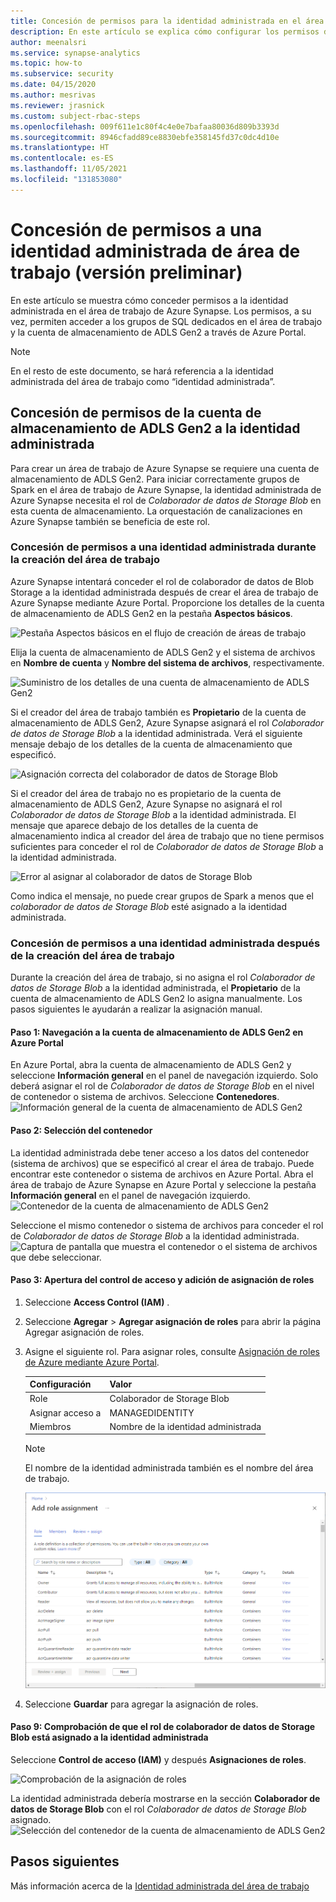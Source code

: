 ```yaml
---
title: Concesión de permisos para la identidad administrada en el área de trabajo de Synapse
description: En este artículo se explica cómo configurar los permisos de la identidad administrada en el área de trabajo de Azure Synapse.
author: meenalsri
ms.service: synapse-analytics
ms.topic: how-to
ms.subservice: security
ms.date: 04/15/2020
ms.author: mesrivas
ms.reviewer: jrasnick
ms.custom: subject-rbac-steps
ms.openlocfilehash: 009f611e1c80f4c4e0e7bafaa80036d809b3393d
ms.sourcegitcommit: 8946cfadd89ce8830ebfe358145fd37c0dc4d10e
ms.translationtype: HT
ms.contentlocale: es-ES
ms.lasthandoff: 11/05/2021
ms.locfileid: "131853080"
---
```

# <a name="grant-permissions-to-workspace-managed-identity"></a>Concesión de permisos a una identidad administrada de área de trabajo (versión preliminar)

En este artículo se muestra cómo conceder permisos a la identidad administrada en el área de trabajo de Azure Synapse. Los permisos, a su vez, permiten acceder a los grupos de SQL dedicados en el área de trabajo y la cuenta de almacenamiento de ADLS Gen2 a través de Azure Portal.

>[!NOTE]
>En el resto de este documento, se hará referencia a la identidad administrada del área de trabajo como “identidad administrada”.

## <a name="grant-the-managed-identity-permissions-to-adls-gen2-storage-account"></a>Concesión de permisos de la cuenta de almacenamiento de ADLS Gen2 a la identidad administrada

Para crear un área de trabajo de Azure Synapse se requiere una cuenta de almacenamiento de ADLS Gen2. Para iniciar correctamente grupos de Spark en el área de trabajo de Azure Synapse, la identidad administrada de Azure Synapse necesita el rol de *Colaborador de datos de Storage Blob* en esta cuenta de almacenamiento. La orquestación de canalizaciones en Azure Synapse también se beneficia de este rol.

### <a name="grant-permissions-to-managed-identity-during-workspace-creation"></a>Concesión de permisos a una identidad administrada durante la creación del área de trabajo

Azure Synapse intentará conceder el rol de colaborador de datos de Blob Storage a la identidad administrada después de crear el área de trabajo de Azure Synapse mediante Azure Portal. Proporcione los detalles de la cuenta de almacenamiento de ADLS Gen2 en la pestaña **Aspectos básicos**.

![Pestaña Aspectos básicos en el flujo de creación de áreas de trabajo](./media/how-to-grant-workspace-managed-identity-permissions/configure-workspace-managed-identity-1.png)

Elija la cuenta de almacenamiento de ADLS Gen2 y el sistema de archivos en **Nombre de cuenta** y **Nombre del sistema de archivos**, respectivamente.

![Suministro de los detalles de una cuenta de almacenamiento de ADLS Gen2](./media/how-to-grant-workspace-managed-identity-permissions/configure-workspace-managed-identity-2.png)

Si el creador del área de trabajo también es **Propietario** de la cuenta de almacenamiento de ADLS Gen2, Azure Synapse asignará el rol *Colaborador de datos de Storage Blob* a la identidad administrada. Verá el siguiente mensaje debajo de los detalles de la cuenta de almacenamiento que especificó.

![Asignación correcta del colaborador de datos de Storage Blob](./media/how-to-grant-workspace-managed-identity-permissions/configure-workspace-managed-identity-3.png)

Si el creador del área de trabajo no es propietario de la cuenta de almacenamiento de ADLS Gen2, Azure Synapse no asignará el rol *Colaborador de datos de Storage Blob* a la identidad administrada. El mensaje que aparece debajo de los detalles de la cuenta de almacenamiento indica al creador del área de trabajo que no tiene permisos suficientes para conceder el rol de *Colaborador de datos de Storage Blob* a la identidad administrada.

![Error al asignar al colaborador de datos de Storage Blob](./media/how-to-grant-workspace-managed-identity-permissions/configure-workspace-managed-identity-4.png)

Como indica el mensaje, no puede crear grupos de Spark a menos que el *colaborador de datos de Storage Blob* esté asignado a la identidad administrada.

### <a name="grant-permissions-to-managed-identity-after-workspace-creation"></a>Concesión de permisos a una identidad administrada después de la creación del área de trabajo

Durante la creación del área de trabajo, si no asigna el rol *Colaborador de datos de Storage Blob* a la identidad administrada, el **Propietario** de la cuenta de almacenamiento de ADLS Gen2 lo asigna manualmente. Los pasos siguientes le ayudarán a realizar la asignación manual.

#### <a name="step-1-navigate-to-the-adls-gen2-storage-account-in-azure-portal"></a>Paso 1: Navegación a la cuenta de almacenamiento de ADLS Gen2 en Azure Portal

En Azure Portal, abra la cuenta de almacenamiento de ADLS Gen2 y seleccione **Información general** en el panel de navegación izquierdo. Solo deberá asignar el rol de *Colaborador de datos de Storage Blob* en el nivel de contenedor o sistema de archivos. Seleccione **Contenedores**.  
![Información general de la cuenta de almacenamiento de ADLS Gen2](./media/how-to-grant-workspace-managed-identity-permissions/configure-workspace-managed-identity-5.png)

#### <a name="step-2-select-the-container"></a>Paso 2: Selección del contenedor

La identidad administrada debe tener acceso a los datos del contenedor (sistema de archivos) que se especificó al crear el área de trabajo. Puede encontrar este contenedor o sistema de archivos en Azure Portal. Abra el área de trabajo de Azure Synapse en Azure Portal y seleccione la pestaña **Información general** en el panel de navegación izquierdo.
![Contenedor de la cuenta de almacenamiento de ADLS Gen2](./media/how-to-grant-workspace-managed-identity-permissions/configure-workspace-managed-identity-7.png)


Seleccione el mismo contenedor o sistema de archivos para conceder el rol de *Colaborador de datos de Storage Blob* a la identidad administrada.
![Captura de pantalla que muestra el contenedor o el sistema de archivos que debe seleccionar.](./media/how-to-grant-workspace-managed-identity-permissions/configure-workspace-managed-identity-6.png)

#### <a name="step-3-open-access-control-and-add-role-assignment"></a>Paso 3: Apertura del control de acceso y adición de asignación de roles

1. Seleccione **Access Control (IAM)** .

1. Seleccione **Agregar** > **Agregar asignación de roles** para abrir la página Agregar asignación de roles.

1. Asigne el siguiente rol. Para asignar roles, consulte [Asignación de roles de Azure mediante Azure Portal](../../role-based-access-control/role-assignments-portal.md).
    
    | Configuración | Valor |
    | --- | --- |
    | Role | Colaborador de Storage Blob |
    | Asignar acceso a | MANAGEDIDENTITY |
    | Miembros | Nombre de la identidad administrada  |

    > [!NOTE]
    > El nombre de la identidad administrada también es el nombre del área de trabajo.

    ![Página Agregar asignación de roles en Azure Portal.](../../../includes/role-based-access-control/media/add-role-assignment-page.png)

1. Seleccione **Guardar** para agregar la asignación de roles.

#### <a name="step-9-verify-that-the-storage-blob-data-contributor-role-is-assigned-to-the-managed-identity"></a>Paso 9: Comprobación de que el rol de colaborador de datos de Storage Blob está asignado a la identidad administrada

Seleccione **Control de acceso (IAM)** y después **Asignaciones de roles**.

![Comprobación de la asignación de roles](./media/how-to-grant-workspace-managed-identity-permissions/configure-workspace-managed-identity-14.png)

La identidad administrada debería mostrarse en la sección **Colaborador de datos de Storage Blob** con el rol *Colaborador de datos de Storage Blob* asignado. 
![Selección del contenedor de la cuenta de almacenamiento de ADLS Gen2](./media/how-to-grant-workspace-managed-identity-permissions/configure-workspace-managed-identity-15.png)

## <a name="next-steps"></a>Pasos siguientes

Más información acerca de la [Identidad administrada del área de trabajo](../../data-factory/data-factory-service-identity.md?context=/azure/synapse-analytics/context/context&tabs=synapse-analytics)
